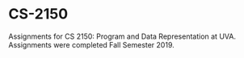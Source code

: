 # CS-2150
Assignments for CS 2150: Program and Data Representation at UVA. Assignments were completed Fall Semester 2019.
